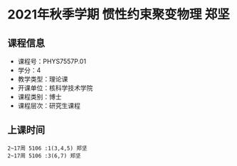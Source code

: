 # 2021年秋季学期 惯性约束聚变物理 郑坚






## 课程信息

- 课程号：PHYS7557P.01
- 学分：4
- 教学类型：理论课
- 开课单位：核科学技术学院
- 课程类别：博士
- 课程层次：研究生课程

## 上课时间

```
2~17周 5106 :1(3,4,5) 郑坚
2~17周 5106 :3(6,7) 郑坚
```

